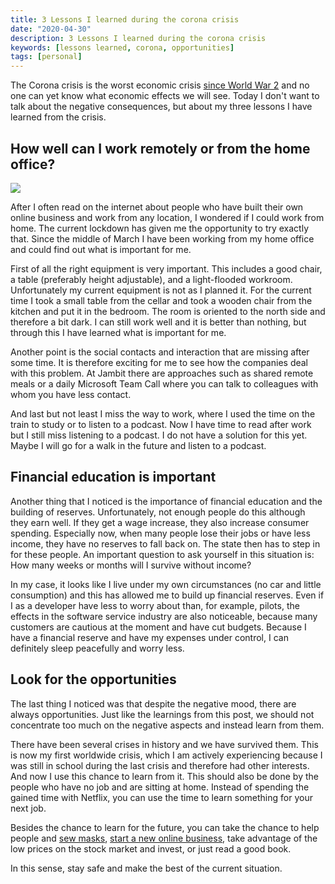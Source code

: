 ```yaml
---
title: 3 Lessons I learned during the corona crisis
date: "2020-04-30"
description: 3 Lessons I learned during the corona crisis
keywords: [lessons learned, corona, opportunities]
tags: [personal]
---
```


The Corona crisis is the worst economic crisis [since World War 2] and no one can yet know what economic effects we will see. Today I don't want to talk about the negative consequences, but about my three lessons I have learned from the crisis.

## How well can I work remotely or from the home office?

<div class="is-pulled-right">
<img src="https://media2.giphy.com/media/kudIERso2pFiE/200.webp?cid=ecf05e47da008e1cb07c96776891c68bdb91cf58fc985cb4&rid=200.webp"/>
</div>

After I often read on the internet about people who have built their own online business and work from any location, I wondered if I could work from home. The current lockdown has given me the opportunity to try exactly that. Since the middle of March I have been working from my home office and could find out what is important for me.

First of all the right equipment is very important. This includes a good chair, a table (preferably height adjustable), and a light-flooded workroom. Unfortunately my current equipment is not as I planned it. For the current time I took a small table from the cellar and took a wooden chair from the kitchen and put it in the bedroom. The room is oriented to the north side and therefore a bit dark. I can still work well and it is better than nothing, but through this I have learned what is important for me.

Another point is the social contacts and interaction that are missing after some time. It is therefore exciting for me to see how the companies deal with this problem. At Jambit there are approaches such as shared remote meals or a daily Microsoft Team Call where you can talk to colleagues with whom you have less contact.

And last but not least I miss the way to work, where I used the time on the train to study or to listen to a podcast. Now I have time to read after work but I still miss listening to a podcast. I do not have a solution for this yet. Maybe I will go for a walk in the future and listen to a podcast.

## Financial education is important

Another thing that I noticed is the importance of financial education and the building of reserves. Unfortunately, not enough people do this although they earn well. If they get a wage increase, they also increase consumer spending. Especially now, when many people lose their jobs or have less income, they have no reserves to fall back on. The state then has to step in for these people. An important question to ask yourself in this situation is: How many weeks or months will I survive without income?

In my case, it looks like I live under my own circumstances (no car and little consumption) and this has allowed me to build up financial reserves. Even if I as a developer have less to worry about than, for example, pilots, the effects in the software service industry are also noticeable, because many customers are cautious at the moment and have cut budgets. Because I have a financial reserve and have my expenses under control, I can definitely sleep peacefully and worry less.

## Look for the opportunities

The last thing I noticed was that despite the negative mood, there are always opportunities. Just like the learnings from this post, we should not concentrate too much on the negative aspects and instead learn from them.

There have been several crises in history and we have survived them. This is now my first worldwide crisis, which I am actively experiencing because I was still in school during the last crisis and therefore had other interests. And now I use this chance to learn from it. This should also be done by the people who have no job and are sitting at home. Instead of spending the gained time with Netflix, you can use the time to learn something for your next job.

Besides the chance to learn for the future, you can take the chance to help people and [sew masks], [start a new online business], take advantage of the low prices on the stock market and invest, or just read a good book.

In this sense, stay safe and make the best of the current situation.

[since world war 2]: https://www.bbc.com/news/world-52114829
[sew masks]: https://www.nytimes.com/article/how-to-make-face-mask-coronavirus.html
[start a new online business]: https://www.sidehustlenation.com/ideas/
